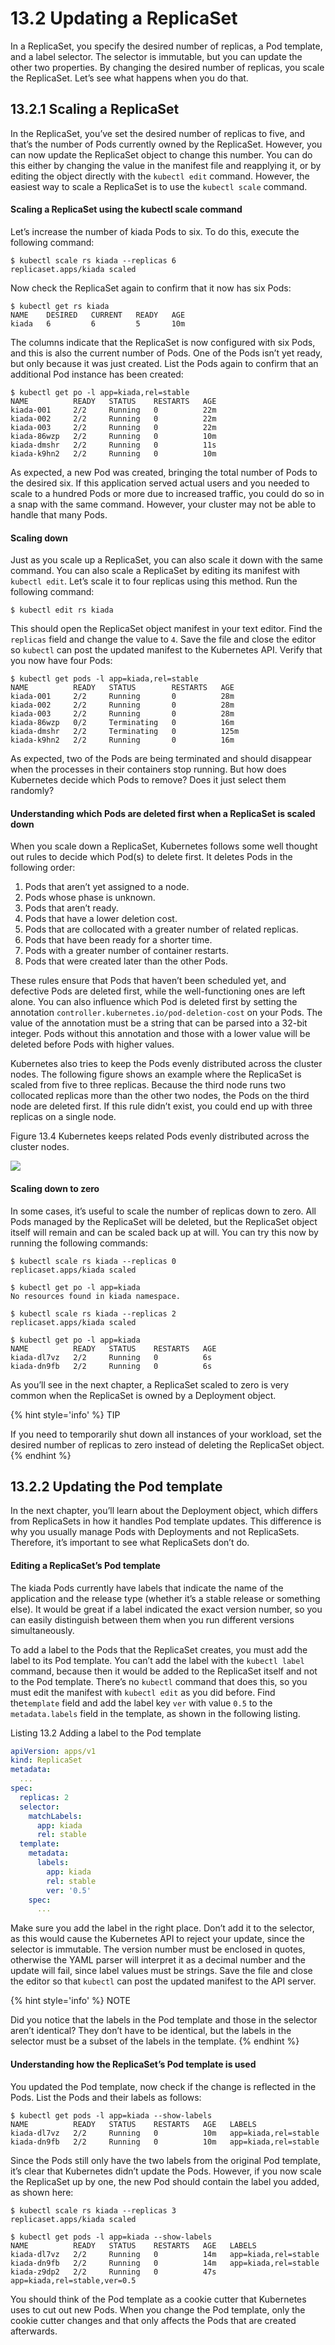 # 13.2 Updating a ReplicaSet
In a ReplicaSet, you specify the desired number of replicas, a Pod template, and a label selector. The selector is immutable, but you can update the other two properties. By changing the desired number of replicas, you scale the ReplicaSet. Let’s see what happens when you do that.

## 13.2.1 Scaling a ReplicaSet
In the ReplicaSet, you’ve set the desired number of replicas to five, and that’s the number of Pods currently owned by the ReplicaSet. However, you can now update the ReplicaSet object to change this number. You can do this either by changing the value in the manifest file and reapplying it, or by editing the object directly with the `kubectl edit` command. However, the easiest way to scale a ReplicaSet is to use the `kubectl scale` command.

#### Scaling a ReplicaSet using the kubectl scale command
Let’s increase the number of kiada Pods to six. To do this, execute the following command:

```shell
$ kubectl scale rs kiada --replicas 6
replicaset.apps/kiada scaled
```

Now check the ReplicaSet again to confirm that it now has six Pods:

```shell
$ kubectl get rs kiada
NAME    DESIRED   CURRENT   READY   AGE
kiada   6         6         5       10m
```

The columns indicate that the ReplicaSet is now configured with six Pods, and this is also the current number of Pods. One of the Pods isn’t yet ready, but only because it was just created. List the Pods again to confirm that an additional Pod instance has been created:

```shell
$ kubectl get po -l app=kiada,rel=stable
NAME          READY   STATUS    RESTARTS   AGE
kiada-001     2/2     Running   0          22m
kiada-002     2/2     Running   0          22m
kiada-003     2/2     Running   0          22m
kiada-86wzp   2/2     Running   0          10m
kiada-dmshr   2/2     Running   0          11s
kiada-k9hn2   2/2     Running   0          10m
```

As expected, a new Pod was created, bringing the total number of Pods to the desired six. If this application served actual users and you needed to scale to a hundred Pods or more due to increased traffic, you could do so in a snap with the same command. However, your cluster may not be able to handle that many Pods.

#### Scaling down
Just as you scale up a ReplicaSet, you can also scale it down with the same command. You can also scale a ReplicaSet by editing its manifest with `kubectl edit`. Let’s scale it to four replicas using this method. Run the following command:

```shell
$ kubectl edit rs kiada
```

This should open the ReplicaSet object manifest in your text editor. Find the `replicas` field and change the value to `4`. Save the file and close the editor so `kubectl` can post the updated manifest to the Kubernetes API. Verify that you now have four Pods:

```shell
$ kubectl get pods -l app=kiada,rel=stable
NAME          READY   STATUS        RESTARTS   AGE
kiada-001     2/2     Running       0          28m
kiada-002     2/2     Running       0          28m
kiada-003     2/2     Running       0          28m
kiada-86wzp   0/2     Terminating   0          16m
kiada-dmshr   2/2     Terminating   0          125m
kiada-k9hn2   2/2     Running       0          16m
```

As expected, two of the Pods are being terminated and should disappear when the processes in their containers stop running. But how does Kubernetes decide which Pods to remove? Does it just select them randomly?

#### Understanding which Pods are deleted first when a ReplicaSet is scaled down
When you scale down a ReplicaSet, Kubernetes follows some well thought out rules to decide which Pod(s) to delete first. It deletes Pods in the following order:

1. Pods that aren’t yet assigned to a node.
2. Pods whose phase is unknown.
3. Pods that aren’t ready.
4. Pods that have a lower deletion cost.
5. Pods that are collocated with a greater number of related replicas.
6. Pods that have been ready for a shorter time.
7. Pods with a greater number of container restarts.
8. Pods that were created later than the other Pods.

These rules ensure that Pods that haven’t been scheduled yet, and defective Pods are deleted first, while the well-functioning ones are left alone. You can also influence which Pod is deleted first by setting the annotation `controller.kubernetes.io/pod-deletion-cost` on your Pods. The value of the annotation must be a string that can be parsed into a 32-bit integer. Pods without this annotation and those with a lower value will be deleted before Pods with higher values.

Kubernetes also tries to keep the Pods evenly distributed across the cluster nodes. The following figure shows an example where the ReplicaSet is scaled from five to three replicas. Because the third node runs two collocated replicas more than the other two nodes, the Pods on the third node are deleted first. If this rule didn’t exist, you could end up with three replicas on a single node.

Figure 13.4 Kubernetes keeps related Pods evenly distributed across the cluster nodes.

![](../images/13.4.png)

#### Scaling down to zero
In some cases, it’s useful to scale the number of replicas down to zero. All Pods managed by the ReplicaSet will be deleted, but the ReplicaSet object itself will remain and can be scaled back up at will. You can try this now by running the following commands:

```shell
$ kubectl scale rs kiada --replicas 0
replicaset.apps/kiada scaled
 
$ kubectl get po -l app=kiada
No resources found in kiada namespace.
 
$ kubectl scale rs kiada --replicas 2
replicaset.apps/kiada scaled
 
$ kubectl get po -l app=kiada
NAME          READY   STATUS    RESTARTS   AGE
kiada-dl7vz   2/2     Running   0          6s
kiada-dn9fb   2/2     Running   0          6s
```

As you’ll see in the next chapter, a ReplicaSet scaled to zero is very common when the ReplicaSet is owned by a Deployment object.

{% hint style='info' %}
TIP

If you need to temporarily shut down all instances of your workload, set the desired number of replicas to zero instead of deleting the ReplicaSet object.
{% endhint %}

## 13.2.2 Updating the Pod template
In the next chapter, you’ll learn about the Deployment object, which differs from ReplicaSets in how it handles Pod template updates. This difference is why you usually manage Pods with Deployments and not ReplicaSets. Therefore, it’s important to see what ReplicaSets don’t do.

#### Editing a ReplicaSet’s Pod template
The kiada Pods currently have labels that indicate the name of the application and the release type (whether it’s a stable release or something else). It would be great if a label indicated the exact version number, so you can easily distinguish between them when you run different versions simultaneously.

To add a label to the Pods that the ReplicaSet creates, you must add the label to its Pod template. You can’t add the label with the `kubectl label` command, because then it would be added to the ReplicaSet itself and not to the Pod template. There’s no `kubectl` command that does this, so you must edit the manifest with `kubectl edit` as you did before. Find the`template` field and add the label key `ver` with value `0.5` to the `metadata.labels` field in the template, as shown in the following listing.

Listing 13.2 Adding a label to the Pod template

```yaml
apiVersion: apps/v1
kind: ReplicaSet
metadata:
  ...
spec:
  replicas: 2
  selector:
    matchLabels:
      app: kiada
      rel: stable
  template:
    metadata:
      labels:
        app: kiada
        rel: stable
        ver: '0.5'
    spec:
      ...
```

Make sure you add the label in the right place. Don’t add it to the selector, as this would cause the Kubernetes API to reject your update, since the selector is immutable. The version number must be enclosed in quotes, otherwise the YAML parser will interpret it as a decimal number and the update will fail, since label values must be strings. Save the file and close the editor so that `kubectl` can post the updated manifest to the API server.

{% hint style='info' %}
NOTE

Did you notice that the labels in the Pod template and those in the selector aren’t identical? They don’t have to be identical, but the labels in the selector must be a subset of the labels in the template.
{% endhint %}

#### Understanding how the ReplicaSet’s Pod template is used
You updated the Pod template, now check if the change is reflected in the Pods. List the Pods and their labels as follows:

```shell
$ kubectl get pods -l app=kiada --show-labels
NAME          READY   STATUS    RESTARTS   AGE   LABELS
kiada-dl7vz   2/2     Running   0          10m   app=kiada,rel=stable
kiada-dn9fb   2/2     Running   0          10m   app=kiada,rel=stable
```

Since the Pods still only have the two labels from the original Pod template, it’s clear that Kubernetes didn’t update the Pods. However, if you now scale the ReplicaSet up by one, the new Pod should contain the label you added, as shown here:

```shell
$ kubectl scale rs kiada --replicas 3
replicaset.apps/kiada scaled
 
$ kubectl get pods -l app=kiada --show-labels
NAME          READY   STATUS    RESTARTS   AGE   LABELS
kiada-dl7vz   2/2     Running   0          14m   app=kiada,rel=stable
kiada-dn9fb   2/2     Running   0          14m   app=kiada,rel=stable
kiada-z9dp2   2/2     Running   0          47s   app=kiada,rel=stable,ver=0.5
```

You should think of the Pod template as a cookie cutter that Kubernetes uses to cut out new Pods. When you change the Pod template, only the cookie cutter changes and that only affects the Pods that are created afterwards.
